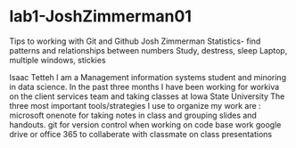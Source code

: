 # lab1-JoshZimmerman01
Tips to working with Git and Github
Josh Zimmerman
Statistics- find patterns and relationships between numbers
Study, destress, sleep
Laptop, multiple windows, stickies

Isaac Tetteh
I am a Management information systems student and minoring in data science.
In the past three months I have been working for workiva on the client services team and taking classes at Iowa State University
The three most important tools/strategies I use to organize my work are :
microsoft onenote for taking notes in class and grouping slides and handouts.
git for version control when working on code base work
google drive or office 365 to collaberate with classmate on class presentations
